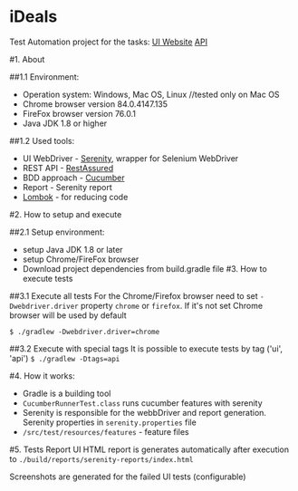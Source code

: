 # iDeals
Test Automation project for the tasks:
[UI Website](http://automationpractice.com/)
[API](https://reqres.in/)

#1. About

##1.1 Environment:
- Operation system: Windows, Mac OS, Linux //tested only on Mac OS
- Chrome browser version 84.0.4147.135
- FireFox browser version 76.0.1
- Java JDK 1.8 or higher

##1.2 Used tools:
- UI WebDriver - [Serenity](http://thucydides.info/docs/serenity-staging/#introduction), wrapper for Selenium WebDriver
- REST API - [RestAssured](http://rest-assured.io/)
- BDD approach - [Cucumber](https://cucumber.io/docs/guides/10-minute-tutorial/)
- Report - Serenity report
- [Lombok](https://objectcomputing.com/resources/publications/sett/january-2010-reducing-boilerplate-code-with-project-lombok) - for reducing code

#2. How to setup and execute 

##2.1 Setup environment:
  - setup Java JDK 1.8 or later
  - setup Chrome/FireFox browser
  - Download project dependencies from build.gradle file
#3. How to execute tests

##3.1 Execute all tests
For the Chrome/Firefox browser need to set `-Dwebdriver.driver` property `chrome` or `firefox`.
If it's not set Chrome browser will be used by default

`$ ./gradlew -Dwebdriver.driver=chrome`

##3.2 Execute with special tags
It is possible to execute tests by tag ('ui', 'api')
`$ ./gradlew -Dtags=api`

#4. How it works:
- Gradle is a building tool
- `CucumberRunnerTest.class` runs cucumber features with serenity
- Serenity is responsible for the webbDriver and report generation. Serenity properties in `serenity.properties` file
- `/src/test/resources/features` - feature files

#5. Tests Report
UI HTML report is generates automatically after execution to `./build/reports/serenity-reports/index.html`

Screenshots are generated for the failed UI tests (configurable)
